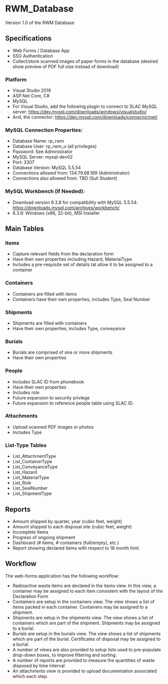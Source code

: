 # RWM_Database
Version 1.0 of the RWM Database

## Specifications
* Web Forms / Database App
* SSO Authentication
* Collect/store scanned images of paper forms in the database (desired show preview of PDF full size instead of download)

### Platform
* Visual Studio 2019
* ASP.Net Core, C#
* MySQL
* For Visual Studio, add the following plugin to connect to SLAC MySQL server: https://dev.mysql.com/downloads/windows/visualstudio/
* And, the connector:  https://dev.mysql.com/downloads/connector/net/

### MySQL Connection Properties:
* Database Name: rp_rwm
* Database User: rp_rwm_u (all privileges)
* Password:  See Administrator
* MySQL Server: mysql-dev02
* Port: 3307
* Database Version: MySQL 5.5.54
* Connections allowed from: 134.79.68.169 (Administrator)
* Connections also allowed from:  TBD (Suli Student)

### MySQL Workbench (If Needed):
* Download version 6.3.8 for compatibility with MySQL 5.5.54: https://downloads.mysql.com/archives/workbench/
* 6.3.8:  Windows (x86, 32-bit), MSI Installer

## Main Tables

### Items
* Capture relevant fields from the declaration form
* Have their own properties including Hazard, MaterialType
* Includes a pre-requisite set of details tat allow it to be assigned to a container

### Containers
* Containers are filled with items
* Containers have their own properties, includes Type, Seal Number

### Shipments
* Shipments are filled with containers
* Have their own properties, includes Type, conveyance

### Burials
* Burials are comprised of one or more shipments
* Have their own properties

### People
* Includes SLAC ID from phonebook
* Have their own properties
* Includes role
* Future expansion to security privlege
* Future expansion to reference people table using SLAC ID.

### Attachments
* Upload scanned PDF images or photos
* Includes Type

### List-Type Tables
* List_AttachmentType
* List_ContainerType
* List_ConveyanceType
* List_Hazard
* List_MaterialType
* List_Role
* List_SealNumber
* List_ShipmentType

## Reports
* Amount shipped by quarter, year (cubic feet, weight)
* Amount shipped to each disposal site (cubic feet, weight)
* Incomplete Items
* Progress of ongoing shipment
* Dashboard (# items, # containers (full/empty), etc.)
* Report showing declared items with respect to 18 month limit.

## Workflow

The web-forms application has the following workflow:

* Radioactive waste items are declared in the items view.  In this view, a container may be assigned to each item consistent with the layout of the Declaration Form
* Containers are setup in the containers view.  The view shows a list of items packed in each container.  Containers may be assigned to a shipment.
* Shipments are setup in the shipments view.  The view shows a list of containers which are part of the shipment.  Shipments may be assigned to a burial.
* Burials are setup in the burials view.  The view shows a list of shipments which are part of the burial.  Certificates of disposal may be assigned to a burial.
* A number of views are also provided to setup lists used to pre-populate drop-down boxes, to improve filtering and sorting.
* A number of reports are provided to measure the quantities of waste disposed by time interval
* An attachments view is provided to upload documentation associated which each step.


